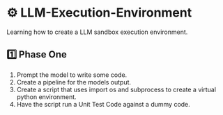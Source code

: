 
# ⚙️ LLM-Execution-Environment 

Learning how to create a LLM sandbox execution environment. 

## 1️⃣ Phase One 
1. Prompt the model to write some code. 
1. Create a pipeline for the models output. 
1. Create a script that uses import os and subprocess to create a virtual python environment. 
1. Have the script run a Unit Test Code against a dummy code. 
